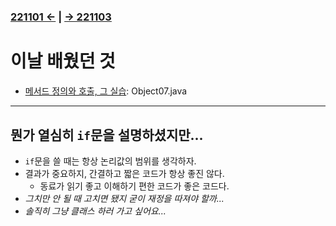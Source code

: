 ﻿#
### [221101 ←](/221011-221202_JAVA_BASICS/22-11/221101/) | [→ 221103](/221011-221202_JAVA_BASICS/22-11/221103/)

# 이날 배웠던 것

- [메서드 정의와 호출, 그 실습](/221011-221202_JAVA_BASICS/22-11/221102/javastudy56/javastudy/src/javastudy/Object07.java): Object07.java

---

## 뭔가 열심히 `if`문을 설명하셨지만...

- `if`문을 쓸 때는 항상 논리값의 범위를 생각하자.
- 결과가 중요하지, 간결하고 짧은 코드가 항상 좋진 않다.
    - 동료가 읽기 좋고 이해하기 편한 코드가 좋은 코드다.
- *그치만 안 될 때 고치면 됐지 굳이 재정을 따져야 할까...*
- *솔직히 그냥 클래스 하러 가고 싶어요...*